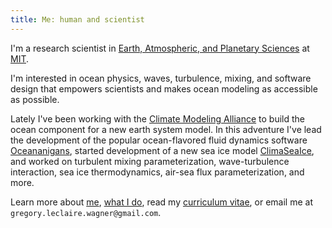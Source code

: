 ```yaml
---
title: Me: human and scientist
---
```


I'm a research scientist in 
[Earth, Atmospheric, and Planetary Sciences] at [MIT].

I'm interested in ocean physics, waves, turbulence, mixing,
and software design that empowers scientists and makes ocean modeling 
as accessible as possible.

Lately I've been working with the [Climate Modeling Alliance] 
to build the ocean component for a new earth system model.
In this adventure I've lead the development of the popular
ocean-flavored fluid dynamics software [Oceananigans], started
development of a new sea ice model [ClimaSeaIce],
and worked on turbulent mixing parameterization,
wave-turbulence interaction, sea ice thermodynamics, air-sea flux parameterization,
and more.

Learn more about [me], [what I do], read my [curriculum vitae],
or email me at `gregory.leclaire.wagner@gmail.com`.

[Oceananigans]: https://github.com/CliMA/Oceananigans.jl
[ClimaSeaIce]: https://github.com/CliMA/ClimaSeaIce.jl
[Earth, Atmospheric, and Planetary Sciences]: https://eapsweb.mit.edu
[Climate Modeling Alliance]: https://clima.caltech.edu
[curriculum vitae]: https://glwagner.github.io/assets/pdf/glw-curriculum-vitae.pdf
[me]: https://glwagner.github.io/about/
[what I do]: https://glwagner.github.io/projects/
[MIT]: http://www.mit.edu

